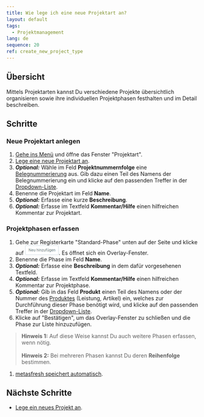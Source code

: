 ```yaml
---
title: Wie lege ich eine neue Projektart an?
layout: default
tags:
  - Projektmanagement
lang: de
sequence: 20
ref: create_new_project_type
---
```


## Übersicht
Mittels Projektarten kannst Du verschiedene Projekte übersichtlich organisieren sowie ihre individuellen Projektphasen festhalten und im Detail beschreiben.

## Schritte

### Neue Projektart anlegen
1. [Gehe ins Menü](Menu) und öffne das Fenster "Projektart".
1. [Lege eine neue Projektart an](Neuer_Datensatz_Fenster_Webui).
1. ***Optional:*** Wähle im Feld **Projektnummernfolge** eine [Belegnummerierung](Belegnummern_definieren) aus. Gib dazu einen Teil des Namens der Belegnummerierung ein und klicke auf den passenden Treffer in der [Dropdown-Liste](Keyboard_Shortcuts_Liste).
1. Benenne die Projektart im Feld **Name**.
1. ***Optional:*** Erfasse eine kurze **Beschreibung**.
1. ***Optional:*** Erfasse im Textfeld **Kommentar/Hilfe** einen hilfreichen Kommentar zur Projektart.

### Projektphasen erfassen
1. Gehe zur Registerkarte "Standard-Phase" unten auf der Seite und klicke auf !["Neu hinzufügen"](assets/Neu_hinzufuegen_Button.png). Es öffnet sich ein Overlay-Fenster.
1. Benenne die Phase im Feld **Name**.
1. ***Optional:*** Erfasse eine **Beschreibung** in dem dafür vorgesehenen Textfeld.
1. ***Optional:*** Erfasse im Textfeld **Kommentar/Hilfe** einen hilfreichen Kommentar zur Projektphase.
1. ***Optional:*** Gib in das Feld **Produkt** einen Teil des Namens oder der Nummer des [Produktes](NeuesProdukt) (Leistung, Artikel) ein, welches zur Durchführung dieser Phase benötigt wird, und klicke auf den passenden Treffer in der [Dropdown-Liste](Keyboard_Shortcuts_Liste).
1. Klicke auf "Bestätigen", um das Overlay-Fenster zu schließen und die Phase zur Liste hinzuzufügen.
 >**Hinweis 1:** Auf diese Weise kannst Du auch weitere Phasen erfassen, wenn nötig.<br><br>
 >**Hinweis 2:** Bei mehreren Phasen kannst Du deren **Reihenfolge** bestimmen.

1. [metasfresh speichert automatisch](Speicheranzeige).

## Nächste Schritte
- [Lege ein neues Projekt an](Projekt_anlegen).
